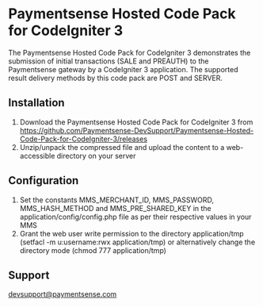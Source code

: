 Paymentsense Hosted Code Pack for CodeIgniter 3
===============================================


The Paymentsense Hosted Code Pack for CodeIgniter 3 demonstrates the submission of initial transactions (SALE and PREAUTH) to the Paymentsense gateway by a CodeIgniter 3 application. The supported result delivery methods by this code pack are POST and SERVER.


Installation
-----------------------------------------------

1. Download the Paymentsense Hosted Code Pack for CodeIgniter 3 from https://github.com/Paymentsense-DevSupport/Paymentsense-Hosted-Code-Pack-for-CodeIgniter-3/releases 
2. Unzip/unpack the compressed file and upload the content to a web-accessible directory on your server


Configuration
-----------------------------------------------

1. Set the constants MMS_MERCHANT_ID, MMS_PASSWORD, MMS_HASH_METHOD and MMS_PRE_SHARED_KEY in the application/config/config.php file as per their respective values in your MMS
2. Grant the web user write permission to the directory application/tmp (setfacl -m u:username:rwx application/tmp) or alternatively change the directory mode (chmod 777 application/tmp)


Support
-----------------------------------------------

[devsupport@paymentsense.com](mailto:devsupport@paymentsense.com)
